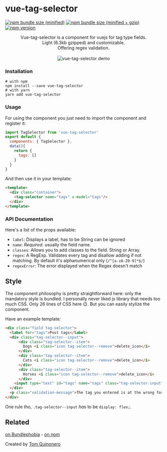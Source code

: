 # vue-tag-selector

[![npm bundle size (minified)](https://img.shields.io/bundlephobia/min/react.svg?style=for-the-badge)](https://github.com/tomquinonero/vue-tag-selector)
[![npm bundle size (minified + gzip)](https://img.shields.io/bundlephobia/minzip/react.svg?style=for-the-badge)](https://github.com/tomquinonero/vue-tag-selector)
[![npm version](https://img.shields.io/npm/v/vue-tag-selector.svg?style=for-the-badge)](https://github.com/tomquinonero/vue-tag-selector)



<p align="center">
  Vue-tag-selector is a component for vuejs for tag type fields. <br/>
  Light (6.3kb gzipped) and customizable.</br>
  Offering regex validation.</br></br>
  
  <img alt="vue-tag-selector demo" src="https://raw.githubusercontent.com/tomquinonero/vue-tag-selector/master/docs/tag-selector.gif">
</p>

### Installation
```
# with npm
npm install --save vue-tag-selector
# with yarn
yarn add vue-tag-selector
```

### Usage
For using the component you just need to import the component and register it: 
``` js
import TagSelector from 'vue-tag-selector'
export default {
  components: { TagSelector },
  data(){
    return {
      tags: []
    }
  }
}
```

And then use it in your template:
``` html
<template>
  <div class="container">
    <tag-selector name="tags" v-model="tags"/>
  </div>
</template>
```
### API Documentation

Here's a list of the props available: 
 - `label`: Displays a label, has to be String can be ignored
 - `name`: _Required_. usually the field name.
 - `classes`: Allows you to add classes to the field. String or Array.
 - `regex`: A RegExp. Validates every tag and disallow adding if not matching. By default it's alphanumerical only (`/^[a-zA-Z0-9]*$/`)
 - `regexError`: The error displayed when the Regex doesn't match 

## Style

The component philosophy is pretty straightforward here: only the mandatory style is bundled.
I personally never liked js library that needs too much CSS. 
Only 26 lines of CSS here 😉.
But you can easily stylize the component.

Have an example template:

``` html
<div class="field tag-selector">
  <label for="tags">Post tags</label>
  <div class="tag-selector--input">
      <div class="tag-selector--item">
        Dogs <i class="icon tag-selector--remove">delete_icon</i>
      </div>
      <div class="tag-selector--item">
        Cats <i class="icon tag-selector--remove">delete_icon</i>
      </div>
      <div class="tag-selector--item">
        Horses <i class="icon tag-selector--remove">delete_icon</i>
      </div>
    <input type="text" id="tags" name="tags" class="tag-selector-input">
  </div>
  <p class="validation-message">The tag you entered is at the wrong format. Please only use alphanumerical characters.</p>
</div>
```

One rule tho, `.tag-selector--input` _has_ to be `display: flex;`.

## Related

[on Bundlephobia][link-bundlephobia] - [on npm][link-npm]

Created by [Tom Quinonero][link-author]


[link-author]: https://tomquinonero.com
[link-bundlephobia]: https://bundlephobia.com/result?p=vue-tag-selector
[link-npm]: https://www.npmjs.com/package/vue-tag-selector
